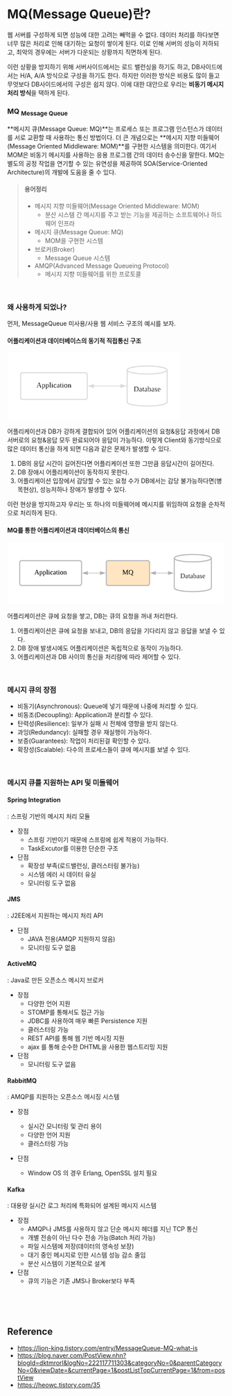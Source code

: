# MQ(Message Queue)란?

웹 서버를 구성하게 되면 성능에 대한 고려는 빼먹을 수 없다. 데이터 처리를 하다보면 너무 많은 처리로 인해 대기하는 요청이 쌓이게 된다. 이로 인해 서버의 성능이 저하되고, 최악의 경우에는 서버가 다운되는 상황까지 직면하게 된다.             

이런 상황을 방지하기 위해 서버사이드에서는 로드 밸런싱을 하기도 하고, DB사이드에서는 H/A, A/A 방식으로 구성을 하기도 한다. 하지만 이러한 방식은 비용도 많이 들고 무엇보다 DB사이드에서의 구성은 쉽지 않다. 이에 대한 대안으로 우리는 **비동기 메시지 처리 방식**을 택하게 된다.

### MQ <sub>Message Queue</sub>
**메시지 큐(Message Queue: MQ)**는 프로세스 또는 프로그램 인스턴스가 데이터를 서로 교환할 때 사용하는 통신 방법이다. 더 큰 개념으로는 **메시지 지향 미들웨어(Message Oriented Middleware: MOM)**를 구현한 시스템을 의미한다. 여기서 MOM은 비동기 메시지를 사용하는 응용 프로그램 간의 데이터 송수신을 말한다. MQ는 별도의 공정 작업을 연기할 수 있는 유연성을 제공하여 SOA(Service-Oriented Architecture)의 개발에 도움을 줄 수 있다.   

> #### 용어정리
> * 메시지 지향 미들웨어(Message Oriented Middleware: MOM)
>   * 분산 시스템 간 메시지를 주고 받는 기능을 제공하는 소프트웨어나 하드웨어 인프라
> * 메시지 큐(Message Queue: MQ)
>   * MOM을 구현한 시스템
> * 브로커(Broker)
>   * Message Queue 시스템
> * AMQP(Advanced Message Queueing Protocol)
>   * 메시지 지향 미들웨어를 위한 프로토콜

<br/>

### 왜 사용하게 되었나?

먼저, MessageQueue 미사용/사용 웹 서비스 구조의 예시를 보자.

#### 어플리케이션과 데이터베이스의 동기적 직접통신 구조
<img src = "app-db.png" width = "400">                

어플리케이션과 DB가 강하게 결합되어 있어 어플리케이션의 요청&응답 과정에서 DB 서버로의 요청&응답 모두 완료되어야 응답이 가능하다. 이렇게 Client와 동기방식으로 많은 데이터 통신을 하게 되면 다음과 같은 문제가 발생할 수 있다. 

1. DB의 응답 시간이 길어진다면 어플리케이션 또한 그만큼 응답시간이 길어진다.
2. DB 장애시 어플리케이션이 동작하지 못한다.
3. 어플리케이션 입장에서 감당할 수 있는 요청 수가 DB에서는 감당 불가능하다면(병목현상), 성능저하나 장애가 발생할 수 있다.

이런 현상을 방지하고자 우리는 또 하나의 미들웨어에 메시지를 위임하여 요청을 순차적으로 처리하게 된다. 

#### MQ를 통한 어플리케이션과 데이터베이스의 통신
<img src = "app-mq-db.png" width = "500">                

어플리케이션은 큐에 요청을 쌓고, DB는 큐의 요청을 꺼내 처리한다. 

1. 어플리케이션은 큐에 요청을 보내고, DB의 응답을 기다리지 않고 응답을 보낼 수 있다.
2. DB 장애 발생시에도 어플리케이션은 독립적으로 동작이 가능하다.
3. 어플리케이션과 DB 사이의 통신을 처리량에 따라 제어할 수 있다.

<br/>

### 메시지 큐의 장점
* 비동기(Asynchronous): Queue에 넣기 때문에 나중에 처리할 수 있다.
* 비동조(Decoupling): Application과 분리할 수 있다.
* 탄력성(Resilience): 일부가 실패 시 전체에 영향을 받지 않는다.
* 과잉(Redundancy): 실패할 경우 재실행이 가능하다.
* 보증(Guarantees): 작업이 처리된걸 확인할 수 있다.
* 확장성(Scalable): 다수의 프로세스들이 큐에 메시지를 보낼 수 있다.

<br/>

### 메시지 큐를 지원하는 API 및 미들웨어

#### Spring Integration
: 스프링 기반의 메시지 처리 모듈

* 장점
  * 스프링 기반이기 때문에 스프링에 쉽게 적용이 가능하다.
  * TaskExcutor를 이용한 단순한 구조
* 단점
  * 확장성 부족(로드밸런싱, 클러스터링 불가능)
  * 시스템 에러 시 데이터 유실
  * 모니터링 도구 없음

#### JMS
: J2EE에서 지원하는 메시지 처리 API

* 단점
  * JAVA 전용(AMQP 지원하지 않음)
  * 모니터링 도구 없음

#### ActiveMQ
: Java로 만든 오픈소스 메시지 브로커

* 장점
  * 다양한 언어 지원
  * STOMP를 통해서도 접근 가능
  * JDBC를 사용하여 매우 빠른 Persistence 지원
  * 클러스터링 가능
  * REST API를 통해 웹 기반 메시징 지원
  * ajax 를 통해 순수한 DHTML을 사용한 웹스트리밍 지원 
* 단점
  * 모니터링 도구 없음

#### RabbitMQ
: AMQP를 지원하는 오픈소스 메시징 시스템

* 장점
  * 실시간 모니터링 및 관리 용이
  * 다양한 언어 지원
  * 클러스터링 가능

* 단점
  * Window OS 의 경우 Erlang, OpenSSL 설치 필요

#### Kafka
: 대용량 실시간 로그 처리에 특화되어 설계된 메시지 시스템

* 장점
  * AMQP나 JMS를 사용하지 않고 단순 메시지 헤더를 지닌 TCP 통신
  * 개별 전송이 아닌 다수 전송 가능(Batch 처리 가능)
  * 파일 시스템에 저장(데이터의 영속성 보장)
  * 대기 중인 메시지로 인한 시스템 성능 감소 줄임
  * 분산 시스템이 기본적으로 설계
* 단점
  * 큐의 기능은 기존 JMS나 Broker보다 부족

<br/>
<br/>
<br/>

## Reference

* https://lion-king.tistory.com/entry/MessageQueue-MQ-what-is
* https://blog.naver.com/PostView.nhn?blogId=dktmrorl&logNo=222117711303&categoryNo=0&parentCategoryNo=0&viewDate=&currentPage=1&postListTopCurrentPage=1&from=postView
* https://heowc.tistory.com/35